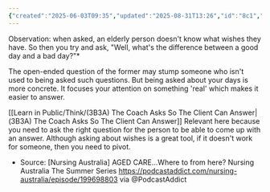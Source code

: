 ```yaml
---
{"created":"2025-06-03T09:35","updated":"2025-08-31T13:26","id":"8c1","dg-permalink":"8c1-good-vs-bad-aged-care","dg-publish":true,"dg-path":"Think/Good day vs bad day in aged care.md","permalink":"/8c1-good-vs-bad-aged-care/","dgPassFrontmatter":true,"noteIcon":"1"}
---
```


Observation: when asked, an elderly person doesn't know what wishes they have. So then you try and ask, "Well, what's the difference between a good day and a bad day?"*

The open-ended question of the former may stump someone who isn't used to being asked such questions. But being asked about your days is more concrete. It focuses your attention on something 'real' which makes it easier to answer. 

[[Learn in Public/Think/(3B3A) The Coach Asks So The Client Can Answer\|(3B3A) The Coach Asks So The Client Can Answer]]
Relevant here because you need to ask the right question for the person to be able to come up with an answer. Although asking about wishes is a great tool, if it doesn't work for someone, then you need to pivot. 

* Source: [Nursing Australia] AGED CARE...Where to from here? Nursing Australia The Summer Series
https://podcastaddict.com/nursing-australia/episode/199698803 via @PodcastAddict